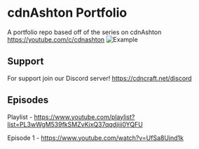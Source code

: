 # cdnAshton Portfolio
A portfolio repo based off of the series on cdnAshton https://youtube.com/c/cdnashton
![Example](https://cdn.discordapp.com/attachments/980370470035656704/983234245059285042/l8wK5vB.png)

## Support
For support join our Discord server! https://cdncraft.net/discord

## Episodes
Playlist - https://www.youtube.com/playlist?list=PL3wWgM539fkSMZvKjxQ37qqdjiii0YQFU

Episode 1 - https://www.youtube.com/watch?v=UfSa8Ujnd1k
